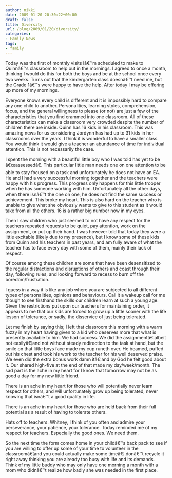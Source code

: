 ```yaml
---
author: nikki
date: 2009-01-20 20:30:22+00:00
draft: false
title: Diversity
url: /blog/2009/01/20/diversity/
categories:
- Family News
tags:
- family
---
```


Today was the first of monthly visits Iâ€™m scheduled to make to Quinnâ€™s classroom to help out in the mornings.  I agreed to once a month, thinking I would do this for both the boys and be at the school once every two weeks.  Turns out that the kindergarten class doesnâ€™t need me, but the Grade 1â€™s were happy to have the help.  After today I may be offering up more of my mornings.

Everyone knows every child is different and it is impossibly hard to compare any one child to another.  Personalities, learning styles, comprehension, focus, and the general willingness to please (or not) are just a few of the characteristics that you find crammed into one classroom.  All of these characteristics can make a classroom very crowded despite the number of children there are inside.  Quinn has 16 kids in his classroom.  This was amazing news for us considering Jordynn has had up to 31 kids in her classrooms over the years.  I think it is wonderful to have a smaller class.  You would think it would give a teacher an abundance of time for individual attention.  This is not necessarily the case.

I spent the morning with a beautiful little boy who I was told has yet to be â€œassessedâ€.  This particular little man needs one on one attention to be able to stay focused on a task and unfortunately he does not have an EA.  He and I had a very successful morning together and the teachers were happy with his progress.  This progress only happens for this little trooper when he has someone working with him.  Unfortunately all the other days, when there isnâ€™t the one on one, he does not find the same success or achievement.  This broke my heart.  This is also hard on the teacher who is unable to give what she obviously wants to give to this student as it would take from all the others.  16 is a rather big number now in my eyes.

Then I saw children who just seemed to not have any respect for the teachers repeated requests to be quiet, pay attention, work on the assignment, or put up their hand.  I was however told that today they were a little excitable (likely due to my presence), but I know some of these kids from Quinn and his teachers in past years, and am fully aware of what the teacher has to face every day with some of them, mainly their lack of respect.

Of course among these children are some that have been desensitized to the regular distractions and disruptions of others and coast through their day, following rules, and looking forward to recess to burn off the boredom/frustration.

I guess in a way it is like any job where you are subjected to all different types of personalities, opinions and behaviours.  Call it a wakeup call for me though to see firsthand the skills our children learn at such a young age.  Given the restrictions put upon our teachers for maintaining order, it appears to me that our kids are forced to grow up a little sooner with the life lesson of tolerance, or sadly, the disservice of just being tolerated.

Let me finish by saying this; I left that classroom this morning with a warm fuzzy in my heart having given to a kid who deserves more that what is presently available to him.  We had success.  We did the assignmentâ€¦albeit not easilyâ€¦and not without steady redirection to the task at hand, but the smile on that little boys face made my cup runeth over.  He beamed, puffed out his chest and took his work to the teacher for his well deserved praise.  We even did the extra bonus work damn itâ€¦and by God he felt good about it.  Our shared high-five at the end of that made my day/week/month.   The sad part is the ache in my heart for I know that tomorrow may not be as good a day for my new little friend.

There is an ache in my heart for those who will potentially never learn respect for others, and will unfortunately grow up being tolerated, never knowing that isnâ€™t a good quality in life.

There is an ache in my heart for those who are held back from their full potential as a result of having to tolerate others.

Hats off to teachers.  Whitney, I think of you often and admire your perseverance, your patience, your tolerance.  Today reminded me of my respect for teachers.  Especially the good ones.  We need them.

So the next time the form comes home in your childâ€™s back pack to see if you are willing to offer up some of your time to volunteer in the classroomâ€¦and you could actually make some timeâ€¦.donâ€™t recycle it right away thinking you are already too busy with life and its demands.  Think of my little buddy who may only have one morning a month with a mom who didnâ€™t realize how badly she was needed in the first place.

